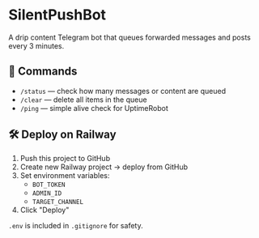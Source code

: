 
# SilentPushBot

A drip content Telegram bot that queues forwarded messages and posts every 3 minutes.

## 🚀 Commands

- `/status` — check how many messages or content are queued
- `/clear` — delete all items in the queue
- `/ping` — simple alive check for UptimeRobot

## 🛠 Deploy on Railway

1. Push this project to GitHub
2. Create new Railway project → deploy from GitHub
3. Set environment variables:
   - `BOT_TOKEN`
   - `ADMIN_ID`
   - `TARGET_CHANNEL`
4. Click "Deploy"

`.env` is included in `.gitignore` for safety.
